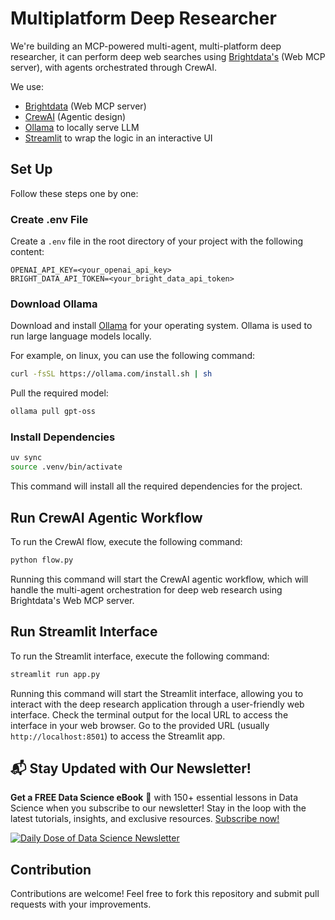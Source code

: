 # Multiplatform Deep Researcher

We're building an MCP-powered multi-agent, multi-platform deep researcher, it can perform deep web searches using [Brightdata's](https://brightdata.com/ai/mcp-server) (Web MCP server), with agents orchestrated through CrewAI.

We use:

- [Brightdata](https://brightdata.com/ai/mcp-server) (Web MCP server)
- [CrewAI](https://docs.crewai.com/) (Agentic design)
- [Ollama](https://ollama.com/) to locally serve LLM
- [Streamlit](https://streamlit.io/) to wrap the logic in an interactive UI

## Set Up

Follow these steps one by one:

### Create .env File

Create a `.env` file in the root directory of your project with the following content:

```env
OPENAI_API_KEY=<your_openai_api_key>
BRIGHT_DATA_API_TOKEN=<your_bright_data_api_token>
```

### Download Ollama

Download and install [Ollama](https://ollama.com/download) for your operating system. Ollama is used to run large language models locally.

For example, on linux, you can use the following command:

```bash
curl -fsSL https://ollama.com/install.sh | sh
```

Pull the required model:

```bash
ollama pull gpt-oss
```

### Install Dependencies

```bash
uv sync
source .venv/bin/activate
```

This command will install all the required dependencies for the project.

## Run CrewAI Agentic Workflow

To run the CrewAI flow, execute the following command:

```bash
python flow.py
```

Running this command will start the CrewAI agentic workflow, which will handle the multi-agent orchestration for deep web research using Brightdata's Web MCP server.

## Run Streamlit Interface

To run the Streamlit interface, execute the following command:

```bash
streamlit run app.py
```

Running this command will start the Streamlit interface, allowing you to interact with the deep research application through a user-friendly web interface. Check the terminal output for the local URL to access the interface in your web browser. Go to the provided URL (usually `http://localhost:8501`) to access the Streamlit app.

## 📬 Stay Updated with Our Newsletter!

**Get a FREE Data Science eBook** 📖 with 150+ essential lessons in Data Science when you subscribe to our newsletter! Stay in the loop with the latest tutorials, insights, and exclusive resources. [Subscribe now!](https://join.dailydoseofds.com)

[![Daily Dose of Data Science Newsletter](https://github.com/patchy631/ai-engineering/blob/main/resources/join_ddods.png)](https://join.dailydoseofds.com)

## Contribution

Contributions are welcome! Feel free to fork this repository and submit pull requests with your improvements.

